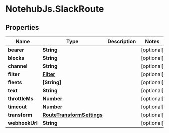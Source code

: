 # NotehubJs.SlackRoute

## Properties

| Name           | Type                                                    | Description | Notes      |
| -------------- | ------------------------------------------------------- | ----------- | ---------- |
| **bearer**     | **String**                                              |             | [optional] |
| **blocks**     | **String**                                              |             | [optional] |
| **channel**    | **String**                                              |             | [optional] |
| **filter**     | [**Filter**](Filter.md)                                 |             | [optional] |
| **fleets**     | **[String]**                                            |             | [optional] |
| **text**       | **String**                                              |             | [optional] |
| **throttleMs** | **Number**                                              |             | [optional] |
| **timeout**    | **Number**                                              |             | [optional] |
| **transform**  | [**RouteTransformSettings**](RouteTransformSettings.md) |             | [optional] |
| **webhookUrl** | **String**                                              |             | [optional] |
